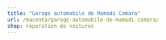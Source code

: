 ```yaml
---
title: "Garage automobile de Mamadi Camara"
url: /macenta/garage-automobile-de-mamadi-camara/
shop: réparation de voitures
---
```

